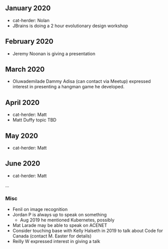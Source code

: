 
## January 2020

* cat-herder: Nolan
* JBrains is doing a 2 hour evolutionary design workshop

## February 2020
* Jeremy Noonan is giving a presentation

## March 2020
* Oluwademilade Dammy Adisa (can contact via Meetup) expressed interest in presenting a hangman game he developed.

## April 2020

* cat-herder: Matt
* Matt Duffy topic TBD

## May 2020

* cat-herder: Matt

## June 2020

* cat-herder: Matt

...


### Misc

* Fenil on image recognition
* Jordan P is always up to speak on something
    * Aug 2019 he mentioned Kubernetes, possibly  
* Mat Larade may be able to speak on ACENET
* Consider touching base with Kelly Halseth in 2019 to talk about Code for Canada (contact M. Easter for details)
* Reilly W expressed interest in giving a talk
